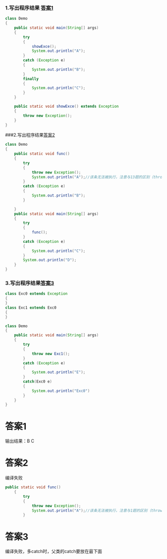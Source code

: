 ### 1.写出程序结果 [答案1](#答案1)
```java
class Demo
{
	public static void main(String[] args)
	{
		try
		{
			showExce();
			System.out.println("A");
		}
		catch (Exception e)
		{
			System.out.println("B");
		}
		finally
		{
			System.out.println("C");
		}
	}

	public static void showExce() extends Exception
	{
		throw new Exception();
	}
}
```


###2.写出程序结果[答案2](#答案2)
```java
class Demo
{
	public static void func()
	{
		try
		{
			throw new Exception();
			System.out.println("A");//该条无法被执行，注意与13题的区别（throw下边不能写任何语句）
		}
		catch (Exception e)
		{
			System.out.println("B");
		}

	}
	public static void main(String[] args)
	{
		try 
		{
			func();
		}
		catch (Exception e)
		{
			System.out.println("C");
		}
		System.out.println("D");
	}
}
```


### 3.写出程序结果[答案3](答案3)
```java
class Exc0 extends Exception
{
}
class Exc1 extends Exc0
{
}

class Demo
{
	public static void main(String[] args)
	{
		try
		{
			throw new Exc1();
		}
		catch (Exception e)
		{
			System.out.println("E");
		}
		catch(Exc0 e)
		{
			System.out.println("Exc0")
		}
	}
}
```







# 答案1
输出结果：B C

# 答案2
编译失败
```java
public static void func()
	{
		try
		{
			throw new Exception();
			System.out.println("A");//该条无法被执行，注意与1题的区别（throw下边不能写任何语句）
		}
```

# 答案3
编译失败，多catch时，父类的catch要放在最下面
